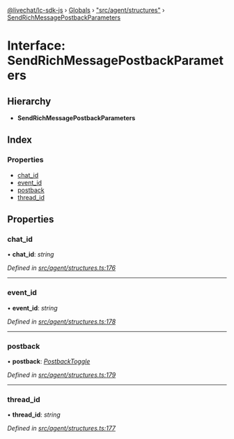 [@livechat/lc-sdk-js](../README.md) › [Globals](../globals.md) › ["src/agent/structures"](../modules/_src_agent_structures_.md) › [SendRichMessagePostbackParameters](_src_agent_structures_.sendrichmessagepostbackparameters.md)

# Interface: SendRichMessagePostbackParameters

## Hierarchy

* **SendRichMessagePostbackParameters**

## Index

### Properties

* [chat_id](_src_agent_structures_.sendrichmessagepostbackparameters.md#chat_id)
* [event_id](_src_agent_structures_.sendrichmessagepostbackparameters.md#event_id)
* [postback](_src_agent_structures_.sendrichmessagepostbackparameters.md#postback)
* [thread_id](_src_agent_structures_.sendrichmessagepostbackparameters.md#thread_id)

## Properties

###  chat_id

• **chat_id**: *string*

*Defined in [src/agent/structures.ts:176](https://github.com/livechat/lc-sdk-js/blob/228cb10/src/agent/structures.ts#L176)*

___

###  event_id

• **event_id**: *string*

*Defined in [src/agent/structures.ts:178](https://github.com/livechat/lc-sdk-js/blob/228cb10/src/agent/structures.ts#L178)*

___

###  postback

• **postback**: *[PostbackToggle](_src_agent_structures_.postbacktoggle.md)*

*Defined in [src/agent/structures.ts:179](https://github.com/livechat/lc-sdk-js/blob/228cb10/src/agent/structures.ts#L179)*

___

###  thread_id

• **thread_id**: *string*

*Defined in [src/agent/structures.ts:177](https://github.com/livechat/lc-sdk-js/blob/228cb10/src/agent/structures.ts#L177)*
